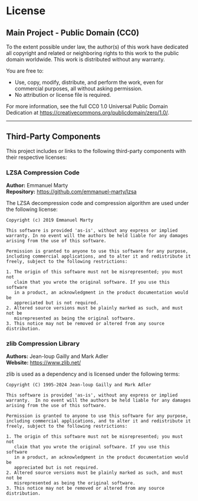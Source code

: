 # License

## Main Project - Public Domain (CC0)

To the extent possible under law, the author(s) of this work have dedicated all copyright and related or neighboring rights to this work to the public domain worldwide. This work is distributed without any warranty.

You are free to:
- Use, copy, modify, distribute, and perform the work, even for commercial purposes, all without asking permission.
- No attribution or license file is required.

For more information, see the full CC0 1.0 Universal Public Domain Dedication at https://creativecommons.org/publicdomain/zero/1.0/.

---

## Third-Party Components

This project includes or links to the following third-party components with their respective licenses:

### LZSA Compression Code

**Author:** Emmanuel Marty  
**Repository:** https://github.com/emmanuel-marty/lzsa

The LZSA decompression code and compression algorithm are used under the following license:

```
Copyright (c) 2019 Emmanuel Marty

This software is provided 'as-is', without any express or implied
warranty. In no event will the authors be held liable for any damages
arising from the use of this software.

Permission is granted to anyone to use this software for any purpose,
including commercial applications, and to alter it and redistribute it
freely, subject to the following restrictions:

1. The origin of this software must not be misrepresented; you must not
   claim that you wrote the original software. If you use this software
   in a product, an acknowledgment in the product documentation would be
   appreciated but is not required.
2. Altered source versions must be plainly marked as such, and must not be
   misrepresented as being the original software.
3. This notice may not be removed or altered from any source distribution.
```

### zlib Compression Library

**Authors:** Jean-loup Gailly and Mark Adler  
**Website:** https://www.zlib.net/

zlib is used as a dependency and is licensed under the following terms:

```
Copyright (C) 1995-2024 Jean-loup Gailly and Mark Adler

This software is provided 'as-is', without any express or implied
warranty.  In no event will the authors be held liable for any damages
arising from the use of this software.

Permission is granted to anyone to use this software for any purpose,
including commercial applications, and to alter it and redistribute it
freely, subject to the following restrictions:

1. The origin of this software must not be misrepresented; you must not
   claim that you wrote the original software. If you use this software
   in a product, an acknowledgment in the product documentation would be
   appreciated but is not required.
2. Altered source versions must be plainly marked as such, and must not be
   misrepresented as being the original software.
3. This notice may not be removed or altered from any source distribution.
